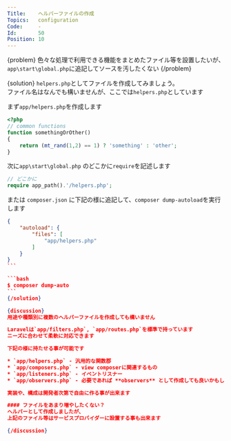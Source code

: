 ```yaml
---
Title:    ヘルパーファイルの作成
Topics:   configuration
Code:     -
Id:       50
Position: 10
---
```


{problem}
色々な処理で利用できる機能をまとめたファイル等を設置したいが、  
`app\start\global.php`に追記してソースを汚したくない
{/problem}

{solution}
`helpers.php`としてファイルを作成してみましょう。  
ファイル名はなんでも構いませんが、ここでは`helpers.php`としています

まず`app/helpers.php`を作成します

```php
<?php
// common functions
function somethingOrOther()
{
    return (mt_rand(1,2) == 1) ? 'something' : 'other';
}

```

次に`app\start\global.php` のどこかに`require`を記述します

```php
// どこかに
require app_path().'/helpers.php';
```

または `composer.json` に下記の様に追記して、`composer dump-autoload`を実行します

````json
{
	"autoload": {
		"files": [
			"app/helpers.php"
		]
	}
}
```

```bash
$ composer dump-auto
```
{/solution}

{discussion}
用途や種類別に複数のヘルパーファイルを作成しても構いません

Laravelは`app/filters.php`, `app/routes.php`を標準で持っています  
ニーズに合わせて柔軟に対応できます

下記の様に持たせる事が可能です

* `app/helpers.php` - 汎用的な関数郡
* `app/composers.php` - view composerに関連するもの
* `app/listeners.php` - イベントリスナー
* `app/observers.php` - 必要であれば **observers** として作成しても良いかもしれません

実装や、構成は開発者次第で自由に作る事が出来ます

#### ファイルをあまり増やしたくない？
ヘルパーとして作成しましたが、  
上記のファイル等はサービスプロバイダーに設置する事も出来ます

{/discussion}
